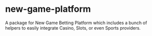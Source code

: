# new-game-platform
A package for New Game Betting Platform which includes a bunch of helpers to easily integrate Casino, Slots, or even Sports providers.
